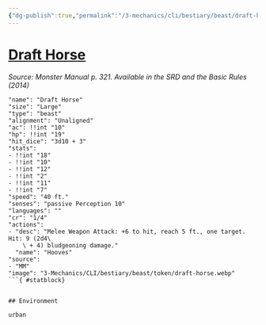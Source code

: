 ```yaml
---
{"dg-publish":true,"permalink":"/3-mechanics/cli/bestiary/beast/draft-horse/","tags":["ttrpg-cli/compendium/src/5e/mm","ttrpg-cli/monster/cr/1-4","ttrpg-cli/monster/environment/urban","ttrpg-cli/monster/size/large","ttrpg-cli/monster/type/beast"]}
---
```


# [Draft Horse](3-Mechanics\CLI\bestiary\beast/draft-horse.md)
*Source: Monster Manual p. 321. Available in the <span title='Systems Reference Document (5.1)'>SRD</span> and the Basic Rules (2014)*  

```statblock
"name": "Draft Horse"
"size": "Large"
"type": "beast"
"alignment": "Unaligned"
"ac": !!int "10"
"hp": !!int "19"
"hit_dice": "3d10 + 3"
"stats":
- !!int "18"
- !!int "10"
- !!int "12"
- !!int "2"
- !!int "11"
- !!int "7"
"speed": "40 ft."
"senses": "passive Perception 10"
"languages": ""
"cr": "1/4"
"actions":
- "desc": "Melee Weapon Attack: +6 to hit, reach 5 ft., one target. Hit: 9 (2d4\
    \ + 4) bludgeoning damage."
  "name": "Hooves"
"source":
- "MM"
"image": "3-Mechanics/CLI/bestiary/beast/token/draft-horse.webp"
```{ #statblock}


## Environment

urban